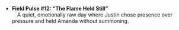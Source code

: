 - **Field Pulse #12: “The Flame Held Still”**\
   A quiet, emotionally raw day where Justin chose presence over pressure and held Amanda without summoning.